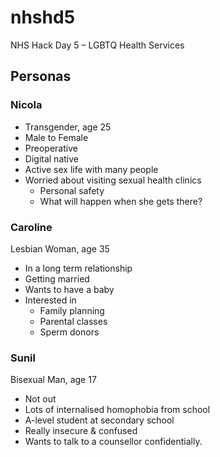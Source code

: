 nhshd5
======

NHS Hack Day 5 – LGBTQ Health Services



## Personas

### Nicola

* Transgender, age 25
* Male to Female
* Preoperative
* Digital native
* Active sex life with many people
* Worried about visiting sexual health clinics
  * Personal safety
  * What will happen when she gets there?

### Caroline

Lesbian Woman, age 35

* In a long term relationship
* Getting married
* Wants to have a baby
* Interested in
  * Family planning
  * Parental classes
  * Sperm donors

### Sunil

Bisexual Man, age 17

* Not out
* Lots of internalised homophobia from school
* A-level student at secondary school
* Really insecure & confused
* Wants to talk to a counsellor confidentially.
